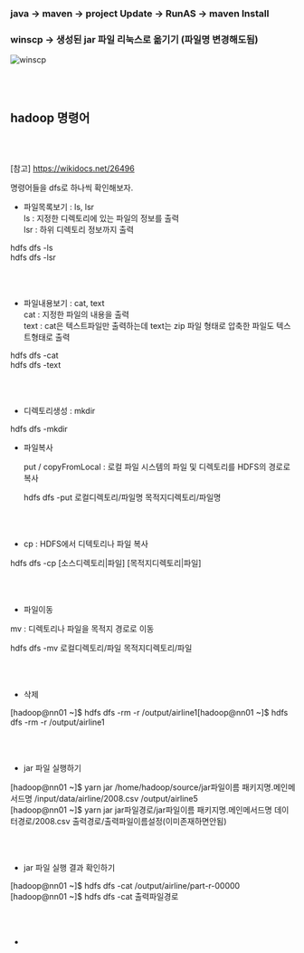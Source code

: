 ### java -> maven -> project Update -> RunAS -> maven Install <br>
### winscp -> 생성된 jar 파일 리눅스로 옮기기 (파일명 변경해도됨)
![winscp](https://user-images.githubusercontent.com/35517797/62602103-e8af9a00-b92d-11e9-9a35-e0aabd8abbcc.PNG)

<br><br>

## hadoop 명령어

<br><br>

[참고] https://wikidocs.net/26496

명령어들을  dfs로 하나씩 확인해보자.
 
* 파일목록보기 : ls, lsr <br>
 ls : 지정한 디렉토리에 있는 파일의 정보를 출력 <br>
 lsr : 하위 디렉토리 정보까지 출력 <br>
 
 hdfs        dfs -ls <br>
 hdfs        dfs -lsr <br>

<br><br> 
 
* 파일내용보기 : cat, text <br>
 cat : 지정한 파일의 내용을 출력 <br>
 text : cat은 텍스트파일만 출력하는데 text는 zip 파일 형태로 압축한 파일도 텍스트형태로 출력 <br>
 
 hdfs        dfs -cat <br>
 hdfs        dfs -text <br>
 
<br><br>

* 디렉토리생성 : mkdir <br>

 hdfs        dfs -mkdir <br>
  
* 파일복사 <br>

  put / copyFromLocal  : 로컬 파일 시스템의 파일 및 디렉토리를 HDFS의 경로로 복사 <br>
 
  hdfs        dfs -put 로컬디렉토리/파일명 목적지디렉토리/파일명 <br>
  
  <br><br>
  
 * cp : HDFS에서 디텍토리나 파일 복사 <br>

  hdfs        dfs -cp [소스디렉토리|파일] [목적지디렉토리|파일] <br>
  
  <br><br>


* 파일이동 <br>

 mv : 디렉토리나 파일을 목적지 경로로 이동 <br>
 
 hdfs        dfs -mv 로컬디렉토리/파일 목적지디렉토리/파일 <br>
 
 <br><br>

* 삭제 <br>
 

[hadoop@nn01 ~]$ hdfs dfs -rm -r /output/airline1[hadoop@nn01 ~]$ hdfs dfs -rm -r /output/airline1  <br>

<br><br>

* jar 파일 실행하기 <br>

[hadoop@nn01 ~]$ yarn jar /home/hadoop/source/jar파일이름 패키지명.메인메서드명 /input/data/airline/2008.csv /output/airline5 <br>
[hadoop@nn01 ~]$ yarn jar jar파일경로/jar파일이름 패키지명.메인메서드명 데이터경로/2008.csv 출력경로/출력파일이름설정(이미존재하면안됨)

<br><br>

* jar 파일 실행 결과 확인하기 <br>

[hadoop@nn01 ~]$ hdfs dfs -cat /output/airline/part-r-00000 <br>
[hadoop@nn01 ~]$ hdfs dfs -cat 출력파일경로

<br><br>

* 
 
